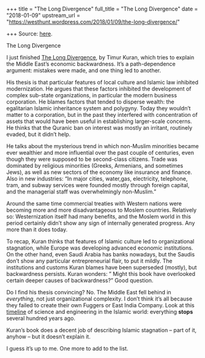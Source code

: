 +++
title = "The Long Divergence"
full_title = "The Long Divergence"
date = "2018-01-09"
upstream_url = "https://westhunt.wordpress.com/2018/01/09/the-long-divergence/"

+++
Source: [here](https://westhunt.wordpress.com/2018/01/09/the-long-divergence/).

The Long Divergence

I just finished [The Long
Divergence](https://www.amazon.com/gp/product/0691156417/ref=as_li_tl?ie=UTF8&tag=the10000yeaex-20&camp=1789&creative=9325&linkCode=as2&creativeASIN=0691156417&linkId=512317072bac955b3e6a5cb7ba616a5f),
by Timur Kuran, which tries to explain the Middle East’s economic
backwardness. It’s a path-dependence argument: mistakes were made, and
one thing led to another.

His thesis is that particular features of local culture and Islamic law
inhibited modernization. He argues that these factors inhibited the
development of complex sub-state organizations, in particular the modern
business corporation. He blames factors that tended to disperse wealth:
the egalitarian Islamic inheritance system and polygyny. Today they
wouldn’t matter to a corporation, but in the past they interfered with
concentration of assets that would have been useful in establishing
larger-scale concerns. He thinks that the Quranic ban on interest was
mostly an irritant, routinely evaded, but it didn’t help.

He talks about the mysterious trend in which non-Muslim minorities
became ever wealthier and more influential over the past couple of
centuries, even though they were supposed to be second-class citizens.
Trade was dominated by religious minorities (Greeks, Armenians, and
sometimes Jews), as well as new sectors of the economy like insurance
and finance. Also in new industries: “In major cities, water,gas,
electricity, telephone, tram, and subway services were founded mostly
through foreign capital, and the managerial staff was overwhelmingly
non-Muslim.”

Around the same time commercial treaties with Western nations were
becoming more and more disadvantageous to Moslem countries. Relatively
so: Westernization itself had many benefits, and the Moslem world in
this period certainly didn’t show any sign of internally generated
progress. Any more than it does today.

To recap, Kuran thinks that features of Islamic culture led to
organizational stagnation, while Europe was developing advanced economic
institutions. On the other hand, even Saudi Arabia has banks nowadays,
but the Saudis don’t show any particular entrepreneurial flair, to put
it mildly. The institutions and customs Kuran blames have been
superseded (mostly), but backwardness persists. Kuran wonders: ” Might
this book have overlooked certain deeper causes of backwardness?” Good
question.

Do I find his thesis convincing? No. The Middle East fell behind in
*everything*, not just organizational complexity. I don’t think it’s all
because they failed to create their own Fuggers or East India Company.
Look at this
[timeline](https://en.wikipedia.org/wiki/Timeline_of_science_and_engineering_in_the_Islamic_world)
of science and engineering in the Islamic world: everything **stops**
several hundred years ago.

Kuran’s book does a decent job of describing Islamic stagnation – part
of it, anyhow – but it doesn’t explain it.

I guess it’s up to me. One more to add to the list.

